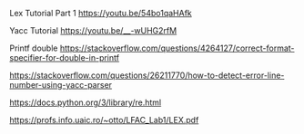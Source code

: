 Lex Tutorial Part 1
https://youtu.be/54bo1qaHAfk

Yacc Tutorial
https://youtu.be/__-wUHG2rfM

Printf double
https://stackoverflow.com/questions/4264127/correct-format-specifier-for-double-in-printf

https://stackoverflow.com/questions/26211770/how-to-detect-error-line-number-using-yacc-parser

https://docs.python.org/3/library/re.html

https://profs.info.uaic.ro/~otto/LFAC_Lab1/LEX.pdf